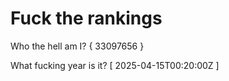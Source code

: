 # Fuck the rankings

Who the hell am I?
{ 33097656 }

What fucking year is it?
[ 2025-04-15T00:20:00Z ]
